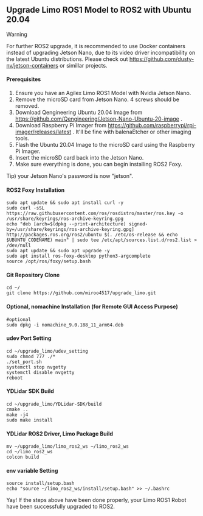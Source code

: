## Upgrade Limo ROS1 Model to ROS2 with Ubuntu 20.04

> [!WARNING]
> For further ROS2 upgrade, it is recommended to use Docker containers instead of upgrading Jetson Nano, due to its video driver incompatibility on the latest Ubuntu distributions.
> Please check out https://github.com/dusty-nv/jetson-containers or simillar projects.

#### Prerequisites
1. Ensure you have an Agilex Limo ROS1 Model with Nvidia Jetson Nano.
2. Remove the microSD card from Jetson Nano. 4 screws should be removed.
3. Download Qengineering Ubuntu 20.04 Image from https://github.com/Qengineering/Jetson-Nano-Ubuntu-20-image .
4. Download Raspberry Pi Imager from https://github.com/raspberrypi/rpi-imager/releases/latest . It'll be fine with balenaEtcher or other imaging tools.
5. Flash the Ubuntu 20.04 Image to the microSD card using the Raspberry Pi Imager.
6. Insert the microSD card back into the Jetson Nano.
7. Make sure everything is done, you can begin installing ROS2 Foxy.

Tip) your Jetson Nano's password is now "jetson".

#### ROS2 Foxy Installation
```
sudo apt update && sudo apt install curl -y
sudo curl -sSL https://raw.githubusercontent.com/ros/rosdistro/master/ros.key -o /usr/share/keyrings/ros-archive-keyring.gpg
echo "deb [arch=$(dpkg --print-architecture) signed-by=/usr/share/keyrings/ros-archive-keyring.gpg] http://packages.ros.org/ros2/ubuntu $(. /etc/os-release && echo $UBUNTU_CODENAME) main" | sudo tee /etc/apt/sources.list.d/ros2.list > /dev/null
sudo apt update && sudo apt upgrade -y
sudo apt install ros-foxy-desktop python3-argcomplete
source /opt/ros/foxy/setup.bash
```

#### Git Repository Clone
```
cd ~/
git clone https://github.com/miroo4517/upgrade_limo.git
```

#### Optional, nomachine Installation (for Remote GUI Access Purpose)
```
#optional
sudo dpkg -i nomachine_9.0.188_11_arm64.deb
```

#### udev Port Setting
```
cd ~/upgrade_limo/udev_setting
sudo chmod 777 ./*
./set_port.sh
systemctl stop nvgetty
systemctl disable nvgetty
reboot
```

#### YDLidar SDK Build
```
cd ~/upgrade_limo/YDLidar-SDK/build
cmake ..
make -j4
sudo make install
```

#### YDLidar ROS2 Driver, Limo Package Build
```
mv ~/upgrade_limo/limo_ros2_ws ~/limo_ros2_ws
cd ~/limo_ros2_ws
colcon build
```

#### env variable Setting
```
source install/setup.bash
echo "source ~/limo_ros2_ws/install/setup.bash" >> ~/.bashrc
```

Yay! If the steps above have been done properly, your Limo ROS1 Robot have been successfully upgraded to ROS2.

